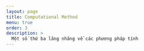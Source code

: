 ```yaml
---
layout: page
title: Computational Method
menu: true
order: 3
description: >
  Một số thứ ba lăng nhăng về các phương pháp tính
---
```

